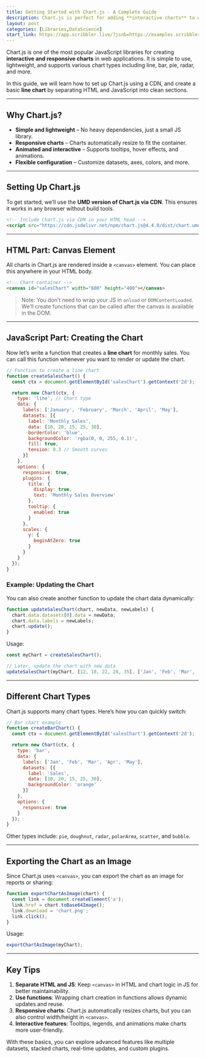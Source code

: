 ```yaml
---
title: Getting Started with Chart.js - A Complete Guide
description: Chart.js is perfect for adding **interactive charts** to web pages without a heavy framework. By separating HTML and JS and using functions, you get **clean, reusable, and dynamic charts**.
layout: post
categories: [Libraries,DataScience]
start_link: https://app.scribbler.live/?jsnb=https://examples.scribbler.live/Libraries-APIs/Chart-js.jsnb
---
```


Chart.js is one of the most popular JavaScript libraries for creating **interactive and responsive charts** in web applications. It is simple to use, lightweight, and supports various chart types including line, bar, pie, radar, and more.

In this guide, we will learn how to set up Chart.js using a CDN, and create a basic **line chart** by separating HTML and JavaScript into clean sections.

---

## Why Chart.js?

* **Simple and lightweight** – No heavy dependencies, just a small JS library.
* **Responsive charts** – Charts automatically resize to fit the container.
* **Animated and interactive** – Supports tooltips, hover effects, and animations.
* **Flexible configuration** – Customize datasets, axes, colors, and more.

---

## Setting Up Chart.js

To get started, we’ll use the **UMD version of Chart.js via CDN**. This ensures it works in any browser without build tools.

```html
<!-- Include Chart.js via CDN in your HTML head -->
<script src="https://cdn.jsdelivr.net/npm/chart.js@4.4.0/dist/chart.umd.min.js"></script>
```

---

## HTML Part: Canvas Element

All charts in Chart.js are rendered inside a `<canvas>` element. You can place this anywhere in your HTML body.

```html
<!-- Chart container -->
<canvas id="salesChart" width="600" height="400"></canvas>
```

> Note: You don’t need to wrap your JS in `onload` or `DOMContentLoaded`. We’ll create functions that can be called after the canvas is available in the DOM.

---

## JavaScript Part: Creating the Chart

Now let’s write a function that creates a **line chart** for monthly sales. You can call this function whenever you want to render or update the chart.

```javascript
// Function to create a line chart
function createSalesChart() {
  const ctx = document.getElementById('salesChart').getContext('2d');

  return new Chart(ctx, {
    type: 'line', // Chart type
    data: {
      labels: ['January', 'February', 'March', 'April', 'May'],
      datasets: [{
        label: 'Monthly Sales',
        data: [10, 20, 15, 25, 30],
        borderColor: 'blue',
        backgroundColor: 'rgba(0, 0, 255, 0.1)',
        fill: true,
        tension: 0.3 // Smooth curves
      }]
    },
    options: {
      responsive: true,
      plugins: {
        title: {
          display: true,
          text: 'Monthly Sales Overview'
        },
        tooltip: {
          enabled: true
        }
      },
      scales: {
        y: {
          beginAtZero: true
        }
      }
    }
  });
}
```

### Example: Updating the Chart

You can also create another function to update the chart data dynamically:

```javascript
function updateSalesChart(chart, newData, newLabels) {
  chart.data.datasets[0].data = newData;
  chart.data.labels = newLabels;
  chart.update();
}
```

Usage:

```javascript
const myChart = createSalesChart();

// Later, update the chart with new data
updateSalesChart(myChart, [12, 18, 22, 28, 35], ['Jan', 'Feb', 'Mar', 'Apr', 'May']);
```

---

## Different Chart Types

Chart.js supports many chart types. Here’s how you can quickly switch:

```javascript
// Bar chart example
function createBarChart() {
  const ctx = document.getElementById('salesChart').getContext('2d');

  return new Chart(ctx, {
    type: 'bar',
    data: {
      labels: ['Jan', 'Feb', 'Mar', 'Apr', 'May'],
      datasets: [{
        label: 'Sales',
        data: [10, 20, 15, 25, 30],
        backgroundColor: 'orange'
      }]
    },
    options: {
      responsive: true
    }
  });
}
```

Other types include: `pie`, `doughnut`, `radar`, `polarArea`, `scatter`, and `bubble`.

---

## Exporting the Chart as an Image

Since Chart.js uses `<canvas>`, you can export the chart as an image for reports or sharing:

```javascript
function exportChartAsImage(chart) {
  const link = document.createElement('a');
  link.href = chart.toBase64Image();
  link.download = 'chart.png';
  link.click();
}
```

Usage:

```javascript
exportChartAsImage(myChart);
```

---

## Key Tips

1. **Separate HTML and JS**: Keep `<canvas>` in HTML and chart logic in JS for better maintainability.
2. **Use functions**: Wrapping chart creation in functions allows dynamic updates and reuse.
3. **Responsive charts**: Chart.js automatically resizes charts, but you can also control width/height in `<canvas>`.
4. **Interactive features**: Tooltips, legends, and animations make charts more user-friendly.



With these basics, you can explore advanced features like multiple datasets, stacked charts, real-time updates, and custom plugins.


